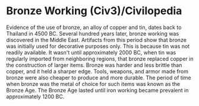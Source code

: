 # Bronze Working (Civ3)/Civilopedia

Evidence of the use of bronze, an alloy of copper and tin, dates back to Thailand in 4500 BC. Several hundred years later, bronze working was discovered in the Middle East. Artifacts from this period show that bronze was initially used for decorative purposes only. This is because tin was not readily available. It wasn't until approximately 2000 BC, when tin was regularly imported from neighboring regions, that bronze replaced copper in the construction of larger items. Bronze was harder and less brittle than copper, and it held a sharper edge. Tools, weapons, and armor made from bronze were also cheaper to produce and more durable. The period of time when bronze was the metal of choice for such items was known as the Bronze Age. The Bronze Age lasted until iron working became prevalent in approximately 1200 BC.
